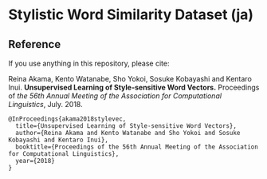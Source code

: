 # Stylistic Word Similarity Dataset (ja)

## Reference
If you use anything in this repository, please cite:

Reina Akama, Kento Watanabe, Sho Yokoi, Sosuke Kobayashi and Kentaro Inui. **Unsupervised Learning of Style-sensitive Word Vectors.** Proceedings of *the 56th Annual Meeting of the Association for Computational Linguistics*, July. 2018.

```
@InProceedings{akama2018stylevec,
  title={Unsupervised Learning of Style-sensitive Word Vectors},
  author={Reina Akama and Kento Watanabe and Sho Yokoi and Sosuke Kobayashi and Kentaro Inui},
  booktitle={Proceedings of the 56th Annual Meeting of the Association for Computational Linguistics},
  year={2018}
}
```
